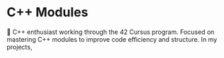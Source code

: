 # C++ Modules
🚀 C++ enthusiast working through the 42 Cursus program. Focused on mastering C++ modules to improve code efficiency and structure. In my projects,
